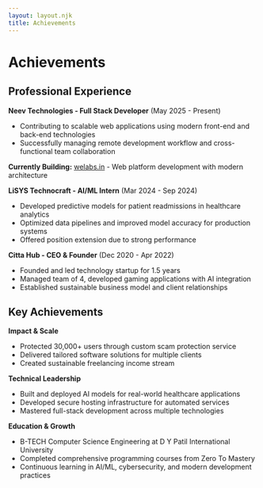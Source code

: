 ```yaml
--- 
layout: layout.njk
title: Achievements
---
```

# Achievements

## Professional Experience

**Neev Technologies - Full Stack Developer** (May 2025 - Present)
- Contributing to scalable web applications using modern front-end and back-end technologies
- Successfully managing remote development workflow and cross-functional team collaboration

**Currently Building:** [welabs.in](https://welabs.in) - Web platform development with modern architecture

**LiSYS Technocraft - AI/ML Intern** (Mar 2024 - Sep 2024)
- Developed predictive models for patient readmissions in healthcare analytics
- Optimized data pipelines and improved model accuracy for production systems
- Offered position extension due to strong performance

**Citta Hub - CEO & Founder** (Dec 2020 - Apr 2022)
- Founded and led technology startup for 1.5 years
- Managed team of 4, developed gaming applications with AI integration
- Established sustainable business model and client relationships

## Key Achievements

**Impact & Scale**
- Protected 30,000+ users through custom scam protection service
- Delivered tailored software solutions for multiple clients
- Created sustainable freelancing income stream

**Technical Leadership**
- Built and deployed AI models for real-world healthcare applications
- Developed secure hosting infrastructure for automated services
- Mastered full-stack development across multiple technologies

**Education & Growth**
- B-TECH Computer Science Engineering at D Y Patil International University
- Completed comprehensive programming courses from Zero To Mastery
- Continuous learning in AI/ML, cybersecurity, and modern development practices